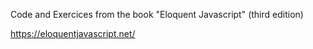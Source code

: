 Code and Exercices from the book "Eloquent Javascript" (third edition)

https://eloquentjavascript.net/
